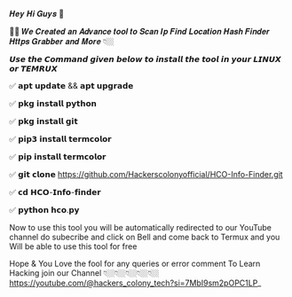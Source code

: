𝑯𝒆𝒚 𝑯𝒊 𝑮𝒖𝒚𝒔 🤗 

📢📢 𝑾𝒆 𝑪𝒓𝒆𝒂𝒕𝒆𝒅 𝒂𝒏 𝑨𝒅𝒗𝒂𝒏𝒄𝒆 𝒕𝒐𝒐𝒍 𝒕𝒐 𝑺𝒄𝒂𝒏 𝑰𝒑 𝑭𝒊𝒏𝒅 𝑳𝒐𝒄𝒂𝒕𝒊𝒐𝒏
𝑯𝒂𝒔𝒉 𝑭𝒊𝒏𝒅𝒆𝒓 𝑯𝒕𝒕𝒑𝒔 𝑮𝒓𝒂𝒃𝒃𝒆𝒓 𝒂𝒏𝒅 𝑴𝒐𝒓𝒆 👇🏼

𝙐𝙨𝙚 𝙩𝙝𝙚 𝘾𝙤𝙢𝙢𝙖𝙣𝙙 𝙜𝙞𝙫𝙚𝙣 𝙗𝙚𝙡𝙤𝙬 𝙩𝙤 𝙞𝙣𝙨𝙩𝙖𝙡𝙡 𝙩𝙝𝙚 𝙩𝙤𝙤𝙡 𝙞𝙣
𝙮𝙤𝙪𝙧 𝙇𝙄𝙉𝙐𝙓 𝙤𝙧 𝙏𝙀𝙈𝙍𝙐𝙓

✅ 𝗮𝗽𝘁 𝘂𝗽𝗱𝗮𝘁𝗲 && 𝗮𝗽𝘁 𝘂𝗽𝗴𝗿𝗮𝗱𝗲

✅ 𝗽𝗸𝗴 𝗶𝗻𝘀𝘁𝗮𝗹𝗹 𝗽𝘆𝘁𝗵𝗼𝗻

✅ 𝗽𝗸𝗴 𝗶𝗻𝘀𝘁𝗮𝗹𝗹 𝗴𝗶𝘁

✅ 𝗽𝗶𝗽𝟯 𝗶𝗻𝘀𝘁𝗮𝗹𝗹 𝘁𝗲𝗿𝗺𝗰𝗼𝗹𝗼𝗿

✅ 𝗽𝗶𝗽 𝗶𝗻𝘀𝘁𝗮𝗹𝗹 𝘁𝗲𝗿𝗺𝗰𝗼𝗹𝗼𝗿

✅ 𝗴𝗶𝘁 𝗰𝗹𝗼𝗻𝗲 https://github.com/Hackerscolonyofficial/HCO-Info-Finder.git

✅ 𝗰𝗱 𝗛𝗖𝗢-𝗜𝗻𝗳𝗼-𝗳𝗶𝗻𝗱𝗲𝗿

✅ 𝗽𝘆𝘁𝗵𝗼𝗻 𝗵𝗰𝗼.𝗽𝘆

Now to use this tool you will be automatically redirected to our
YouTube channel do subecribe and click on Bell and come back to Termux
and you Will be able to use this tool for free

Hope & You Love the fool for any queries or error comment To Learn Hacking join
our Channel 👇🏼👇🏼👇🏼👇🏼👇🏼 https://youtube.com/@hackers_colony_tech?si=7MbI9sm2pOPC1LP_
